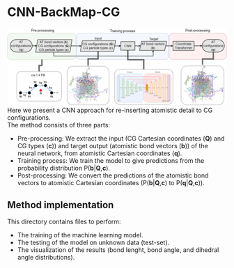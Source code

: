 # CNN-BackMap-CG
![alt text](./Generate_samples/bcml.png)
Here we present a CNN approach for re-inserting atomistic detail to CG configurations.  
The method consists of three parts:
- Pre-processing: We extract the input (CG Cartesian coordinates (**Q**) and CG types (**c**)) and target output (atomistic bond vectors (**b**)) of the neural network, from atomistic Cartesian coordinates (**q**). 
- Training process: We train the model to give predictions from the probability distribution P(**b**|**Q**,**c**).
- Post-processing: We convert the predictions of the atomistic bond vectors to atomistic Cartesian coordinates (P(**b**|**Q**,**c**) to P(**q**|**Q**,**c**)).
## Method implementation
This directory contains files to perform:
- The training of the machine learning model.
- The testing of the model on unknown data (test-set).
- The visualization of the results (bond lenght, bond angle, and dihedral angle distributions).

 

